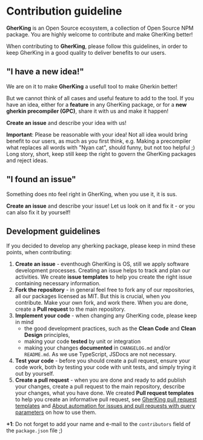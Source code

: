 # Contribution guideline

**GherKing** is an Open Source ecosystem, a collection of Open Source NPM package.
You are highly welcome to contribute and make GherKing better!

When contributing to **GherKing**, please follow this guidelines, in order to keep GherKing in a good quality to deliver benefits to our users.

## "I have a new idea!"

We are on it to make **GherKing** a usefull tool to make Gherkin better!

But we cannot think of all cases and useful feature to add to the tool. If you have an idea, either for a **feature** in any GherKing package, or for a **new gherkin precompiler (GPC)**, share it with us and make it happen!

**Create an issue** and describe your idea with us!

**Important**: Please be reasonable with your idea! Not all idea would bring benefit to our users, as much as you first think, e.g. Making a precompiler what replaces all words with "Nyan cat", should funny, but not too helpful ;) Long story, short, keep still keep the right to govern the GherKing packages and reject ideas.

## "I found an issue"

Something does nto feel right in GherKing, when you use it, it is sus.

**Create an issue** and describe your issue! Let us look on it and fix it - or you can also fix it by yourself!

## Development guidelines

If you decided to develop any gherking package, please keep in mind these points, when contributing:

1. **Create an issue** - eventhough GherKing is OS, still we apply software development processes. Creating an issue helps to track and plan our activities. We create **issue templates** to help you create the right issue containing necessary information.
2. **Fork the repository** - in general feel free to fork any of our repositories, all our packages licensed as MIT. But this is crucial, when you contribute. Make your own fork, and work there. When you are done, create a **Pull request** to the main repository.
3. **Implement your code** - when changing any GherKing code, please keep in mind
   - the good development practices, such as the **Clean Code** and **Clean Design** principles,
   - making your code **tested** by unit or integration
   - making your changes **documented** in `CHANGELOG.md` and/or `README.md`. As we use TypeScript, JSDocs are not necessary.
4. **Test your code** - before you should create a pull request, ensure your code work, both by testing your code with unit tests, and simply trying it out by yourself.
5. **Create a pull request** - when you are done and ready to add publish your changes, create a pull request to the main repository, describe your changes, what you have done. We created **Pull request templates** to help you create an informative pull request, see [GherKing pull request templates](https://github.com/gherking/.github/tree/main/.github/PULL_REQUEST_TEMPLATE) and [About automation for issues and pull requests with query parameters](https://docs.github.com/en/github/managing-your-work-on-github/about-automation-for-issues-and-pull-requests-with-query-parameters) on how to use them.

**+1**: Do not forget to add your name and e-mail to the `contributors` field of the `package.json` file ;)
